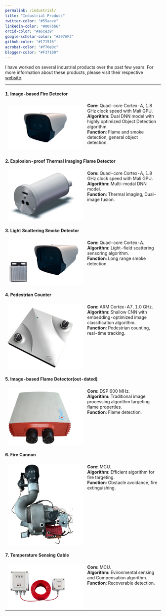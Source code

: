 ```yaml
---
permalink: /industrial/
title: "Industrial Producs"
twitter-color: "#55acee"
linkedin-color: "#007bb6"
orcid-color: "#a6ce39"
google-scholar-color: "#397AF2"
github-color: "#171516"
acrobat-color: "#f70e0c"
blogger-color: "#F37100"
---
```


I have worked on several industrial products over the past few years. For more information about these products, please visit their respective [website](http://www.ptstec.cn/product/).

<table style="border-collapse: collapse; border: none; width: 100%;">  
  <tr>  
    <td colspan="2" style="padding: 20px 0; text-align: left; border: none; vertical-align: top;"><strong>1. Image-based Fire Detector</strong></td>  
  </tr>  
  <tr>  
    <td style="border: none; padding: 10px; text-align: left; vertical-align: top;">  
      <img src="../images/PTA-IFD100.jpg" alt="Smart Home" style="display: block; margin: 0;"/>  
    </td>  
    <td style="border: none; text-align: left; vertical-align: top;">  
      <strong>Core:</strong> Quad-core Cortex-A, 1.8 GHz clock speed with Mali GPU.<br>  
      <strong>Algorithm:</strong> Dual DNN model with highly optimized Object Detection algorithm.<br>  
      <strong>Function:</strong> Flame and smoke detection, general object detection.<br>  
    </td>  
  </tr>  
  <tr>  
    <td colspan="2" style="padding: 20px 0; text-align: left; border: none; vertical-align: top;"><strong>2. Explosion-proof Thermal Imaging Flame Detector</strong></td>  
  </tr>  
  <tr>  
    <td style="border: none; text-align: left; vertical-align: top;">  
      <img src="../images/PTA-IFD101-Ex.png" alt="Smart Lighting" style="display: block; margin: 0;"/>  
    </td>  
    <td style="border: none; text-align: left; vertical-align: top;">  
      <strong>Core:</strong> Quad-core Cortex-A, 1.8 GHz clock speed with Mali GPU.<br>  
      <strong>Algorithm:</strong> Multi-modal DNN model.<br>  
      <strong>Function:</strong> Thermal imaging, Dual-image fusion.<br>  
    </td>  
  </tr>  
  <tr>  
    <td colspan="2" style="padding: 20px 0; text-align: left; border: none; vertical-align: top;"><strong>3. Light Scattering Smoke Detector</strong></td>  
  </tr>  
  <tr>  
    <td style="border: none; text-align: left; vertical-align: top;">  
      <img src="../images/PTA-REF100.jpg" alt="Smart Security" style="display: block; margin: 0;"/>  
    </td>  
    <td style="border: none; text-align: left; vertical-align: top;">  
      <strong>Core:</strong> Quad-core Cortex-A.<br>  
      <strong>Algorithm:</strong> Light-field scattering sensoring algorithm.<br>  
      <strong>Function:</strong> Long range smoke detection.<br>  
    </td>  
  </tr>  
  <tr>  
    <td colspan="2" style="padding: 20px 0; text-align: left; border: none; vertical-align: top;"><strong>4. Pedestrian Counter</strong></td>  
  </tr>  
  <tr>  
    <td style="border: none; text-align: left; vertical-align: top;">  
      <img src="../images/TM-VDS-Counter.jpg" alt="Smart Security" style="display: block; margin: 0;"/>  
    </td>  
    <td style="border: none; text-align: left; vertical-align: top;">  
      <strong>Core:</strong> ARM Cortex-A7, 1.0 GHz.<br>  
      <strong>Algorithm:</strong> Shallow CNN with embedding-optimized image classification algorithm.<br>  
      <strong>Function:</strong> Pedestrian counting, real-time tracking.<br>
    </td>  
  </tr>  
   <tr>  
    <td colspan="2" style="padding: 20px 0; text-align: left; border: none; vertical-align: top;"><strong>5. Image-based Flame Detector(out-dated)</strong></td>  
  </tr>  
  <tr>  
    <td style="border: none; text-align: left; vertical-align: top;">  
      <img src="../images/TM-VDS-DSP.jpg" alt="Smart Security" style="display: block; margin: 0;"/>  
    </td>  
    <td style="border: none; text-align: left; vertical-align: top;">  
      <strong>Core:</strong> DSP 600 MHz. <br>  
      <strong>Algorithm:</strong> Traditional image processing algorithm targeting flame properties.<br>  
      <strong>Function:</strong> Flame detection.
    </td>  
  </tr>  
 <tr>  
    <td colspan="2" style="padding: 20px 0; text-align: left; border: none; vertical-align: top;"><strong>6. Fire Cannon</strong></td>  
  </tr>  
  <tr>  
    <td style="border: none; text-align: left; vertical-align: top;">  
      <img src="../images/water_cannon.jpg" alt="Smart Security" style="display: block; margin: 0;"/>  
    </td>  
    <td style="border: none; text-align: left; vertical-align: top;">  
      <strong>Core:</strong> MCU.<br>  
      <strong>Algorithm:</strong> Efficient algorithm for fire targeting.<br>  
      <strong>Function:</strong> Obstacle avoidance, fire extinguishing.
    </td>  
  </tr>  
 <tr>  
    <td colspan="2" style="padding: 20px 0; text-align: left; border: none; vertical-align: top;"><strong>7. Temperature Sensing Cable</strong></td>  
  </tr>  
  <tr>  
    <td style="border: none; text-align: left; vertical-align: top;">  
      <img src="../images/MS2000.jpg" alt="Smart Security" style="display: block; margin: 0;"/>  
    </td>  
    <td style="border: none; text-align: left; vertical-align: top;">  
      <strong>Core:</strong> MCU.<br>  
      <strong>Algorithm:</strong> Evironmental sensing and Compensation algorithm.<br>  
      <strong>Function:</strong> Recoverable detection.
    </td>  
  </tr>  
</table>